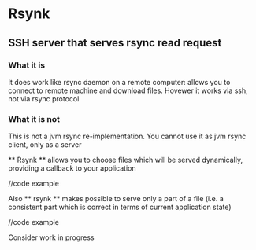 # Rsynk #
## SSH server that serves rsync read request ##  

### What it is ###
It does work like rsync daemon on a remote computer: allows you to connect to remote machine and download files. Hovewer it works via ssh, not via rsync protocol 

### What it is not ###
This is not a jvm rsync re-implementation. You cannot use it as jvm rsync client, only as a server

** Rsynk ** allows you to choose files which will be served dynamically, providing a callback to your application

//code example

Also ** rsynk ** makes possible to serve only a part of a file (i.e. a consistent part which is correct in terms of current application state)

//code example


Consider work in progress

